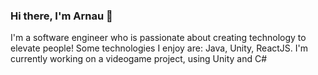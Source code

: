 ### Hi there, I'm Arnau 👋

I'm a software engineer who is passionate about creating technology to elevate people!
Some technologies I enjoy are: Java, Unity, ReactJS.
I'm currently working on a videogame project, using Unity and C#

<!--
**arnauvila33/arnauvila33** is a ✨ _special_ ✨ repository because its `README.md` (this file) appears on your GitHub profile.

Here are some ideas to get you started:

- 🔭 I’m currently working on ...
- 🌱 I’m currently learning ...
- 👯 I’m looking to collaborate on ...
- 🤔 I’m looking for help with ...
- 💬 Ask me about ...
- 📫 How to reach me: ...
- 😄 Pronouns: ...
- ⚡ Fun fact: ...
-->
